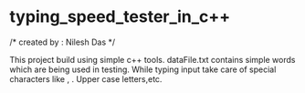 # typing_speed_tester_in_c++
/*
created by : Nilesh Das 
*/

 This project build using simple c++ tools.
 dataFile.txt contains simple words which are being used in testing.
 While typing input take care of special characters like , . Upper case letters,etc.
